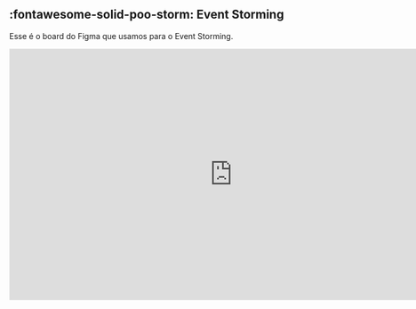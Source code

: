 ## :fontawesome-solid-poo-storm: Event Storming

Esse é o board do Figma que usamos para o Event Storming.

<iframe 
    style="border: 1px solid rgba(0, 0, 0, 0.1);" 
    width="800" 
    height="450" 
    src="https://www.figma.com/embed?embed_host=share&url=https%3A%2F%2Fwww.figma.com%2Fboard%2F0t30TvyoT58PnGHrGHAyHe%2FBoard---SOAT---Tech-challenge---lanchonete%3Fnode-id%3D0-1%26t%3DssNF64rAWPgWFGRB-1" 
    allowfullscreen>
</iframe>